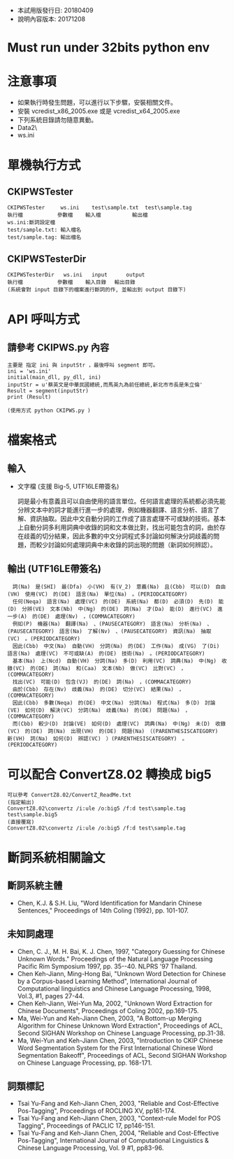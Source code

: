 * 本試用版發行日: 20180409
* 說明內容版本: 20171208

# Must run under 32bits python env

# 注意事項
- 如果執行時發生問題，可以進行以下步驟，安裝相關文件。
 - 安裝 vcredist_x86_2005.exe 或是 vcredist_x64_2005.exe
- 下列系統目錄請勿隨意異動。
 - Data2\
 - ws.ini


# 單機執行方式

## CKIPWSTester

    CKIPWSTester     ws.ini    test\sample.txt  test\sample.tag
    執行檔           參數檔    輸入檔　　　     輸出檔
    ws.ini:斷詞設定檔
    test/sample.txt: 輸入檔名
    test/sample.tag: 輸出檔名
    

## CKIPWSTesterDir

    CKIPWSTesterDir   ws.ini   input      output
    執行檔           參數檔    輸入目錄　 輸出目錄
    (系統會對 input 目錄下的檔案進行斷詞的作, 並輸出到 output 目錄下)

# API 呼叫方式

## 請參考 CKIPWS.py 內容

    主要是 指定 ini 與 inputStr ，最後呼叫 segment 即可。
    ini = 'ws.ini'
    initial(main_dll, py_dll, ini)
    inputStr = u'蔡英文是中華民國總統,而馬英九為前任總統,新北市市長是朱立倫'
    Result = segment(inputStr)
    print (Result)

    (使用方式 python CKIPWS.py )

# 檔案格式

## 輸入

- 文字檔 (支援 Big-5, UTF16LE帶簽名)

    詞是最小有意義且可以自由使用的語言單位。任何語言處理的系統都必須先能分辨文本中的詞才能進行進一步的處理，例如機器翻譯、語言分析、語言了解、資訊抽取。因此中文自動分詞的工作成了語言處理不可或缺的技術。基本上自動分詞多利用詞典中收錄的詞和文本做比對，找出可能包含的詞，由於存在歧義的切分結果，因此多數的中文分詞程式多討論如何解決分詞歧義的問題，而較少討論如何處理詞典中未收錄的詞出現的問題（新詞如何辨認）。
    

## 輸出 (UTF16LE帶簽名)

    　詞(Na)　是(SHI)　最(Dfa)　小(VH)　有(V_2)　意義(Na)　且(Cbb)　可以(D)　自由(VH)　使用(VC)　的(DE)　語言(Na)　單位(Na)　。(PERIODCATEGORY)
    　任何(Neqa)　語言(Na)　處理(VC)　的(DE)　系統(Na)　都(D)　必須(D)　先(D)　能(D)　分辨(VE)　文本(Nb)　中(Ng)　的(DE)　詞(Na)　才(Da)　能(D)　進行(VC)　進一步(A)　的(DE)　處理(Nv)　，(COMMACATEGORY)
    　例如(P)　機器(Na)　翻譯(Na)　、(PAUSECATEGORY)　語言(Na)　分析(Na)　、(PAUSECATEGORY)　語言(Na)　了解(Nv)　、(PAUSECATEGORY)　資訊(Na)　抽取(VC)　。(PERIODCATEGORY)
    　因此(Cbb)　中文(Na)　自動(VH)　分詞(Na)　的(DE)　工作(Na)　成(VG)　了(Di)　語言(Na)　處理(VC)　不可或缺(A)　的(DE)　技術(Na)　。(PERIODCATEGORY)
    　基本(Na)　上(Ncd)　自動(VH)　分詞(Na)　多(D)　利用(VC)　詞典(Na)　中(Ng)　收錄(VC)　的(DE)　詞(Na)　和(Caa)　文本(Nb)　做(VC)　比對(VC)　，(COMMACATEGORY)
    　找出(VC)　可能(D)　包含(VJ)　的(DE)　詞(Na)　，(COMMACATEGORY)
    　由於(Cbb)　存在(Nv)　歧義(Na)　的(DE)　切分(VC)　結果(Na)　，(COMMACATEGORY)
    　因此(Cbb)　多數(Neqa)　的(DE)　中文(Na)　分詞(Na)　程式(Na)　多(D)　討論(VE)　如何(D)　解決(VC)　分詞(Na)　歧義(Na)　的(DE)　問題(Na)　，(COMMACATEGORY)
    　而(Cbb)　較少(D)　討論(VE)　如何(D)　處理(VC)　詞典(Na)　中(Ng)　未(D)　收錄(VC)　的(DE)　詞(Na)　出現(VH)　的(DE)　問題(Na)　（(PARENTHESISCATEGORY)　新(VH)　詞(Na)　如何(D)　辨認(VC)　）(PARENTHESISCATEGORY)　。(PERIODCATEGORY)

# 可以配合 ConvertZ8.02 轉換成 big5

    可以參考 ConvertZ8.02/ConvertZ_ReadMe.txt
    (指定輸出)
    ConvertZ8.02\convertz /i:ule /o:big5 /f:d test\sample.tag test\sample.big5
    (直接覆寫)
    ConvertZ8.02\convertz /i:ule /o:big5 /f:d test\sample.tag

# 斷詞系統相關論文

## 斷詞系統主體

- Chen, K.J. & S.H. Liu, "Word Identification for Mandarin Chinese Sentences," Proceedings of 14th Coling (1992), pp. 101-107.

## 未知詞處理

- Chen, C. J., M. H. Bai, K. J. Chen, 1997, "Category Guessing for Chinese Unknown Words." Proceedings of the Natural Language Processing Pacific Rim Symposium 1997, pp. 35--40. NLPRS '97 Thailand.
- Chen Keh-Jiann, Ming-Hong Bai, "Unknown Word Detection for Chinese by a Corpus-based Learning Method", International Journal of Computational linguistics and Chinese Language Processing, 1998, Vol.3, #1, pages 27-44.
- Chen Keh-Jiann, Wei-Yun Ma, 2002, "Unknown Word Extraction for Chinese Documents", Proceedings of Coling 2002, pp.169-175.
- Ma, Wei-Yun and Keh-Jiann Chen, 2003, "A Bottom-up Merging Algorithm for Chinese Unknown Word Extraction", Proceedings of ACL, Second SIGHAN Workshop on Chinese Language Processing, pp.31-38.
- Ma, Wei-Yun and Keh-Jiann Chen, 2003, "Introduction to CKIP Chinese Word Segmentation System for the First International Chinese Word Segmentation Bakeoff", Proceedings of ACL, Second SIGHAN Workshop on Chinese Language Processing, pp. 168-171.

## 詞類標記

- Tsai Yu-Fang and Keh-Jiann Chen, 2003, "Reliable and Cost-Effective Pos-Tagging", Proceedings of ROCLING XV, pp161-174.
- Tsai Yu-Fang and Keh-Jiann Chen, 2003, "Context-rule Model for POS Tagging", Proceedings of PACLIC 17, pp146-151.
- Tsai Yu-Fang and Keh-Jiann Chen, 2004, "Reliable and Cost-Effective Pos-Tagging", International Journal of Computational Linguistics & Chinese Language Processing, Vol. 9 #1, pp83-96.